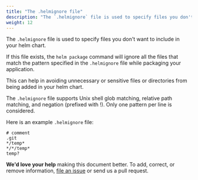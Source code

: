```yaml
---
title: "The .helmignore file"
description: "The `.helmignore` file is used to specify files you don't want to include in your helm chart."
weight: 12
---
```


The `.helmignore` file is used to specify files you don't want to include in your helm chart.

If this file exists, the `helm package` command will ignore all the files that match the pattern
specified in the `.helmignore` file while packaging your application.

This can help in avoiding unnecessary or sensitive files or directories from being added in your
helm chart.

The `.helmignore` file supports Unix shell glob matching, relative path matching, and negation
(prefixed with !). Only one pattern per line is considered.

Here is an example `.helmignore` file:

```text
# comment
.git
*/temp*
*/*/temp*
temp?
```

**We'd love your help** making this document better. To add, correct, or remove information, [file
an issue](https://github.com/helm/helm/issues) or send us a pull request.

